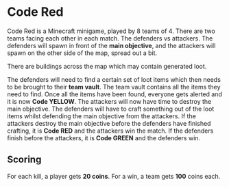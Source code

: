 # Code Red

Code Red is a Minecraft minigame, played by 8 teams of 4.
There are two teams facing each other in each match. The defenders vs attackers.
The defenders will spawn in front of the **main objective**, and the attackers
will spawn on the other side of the map, spread out a bit.

There are buildings across the map which may contain generated loot.

The defenders will need to find a certain set of loot items which then needs
to be brought to their **team vault**. The team vault contains all the items
they need to find. Once all the items have been found, everyone gets alerted
and it is now **Code YELLOW**. The attackers will now have time to destroy
the main objective. The defenders will have to craft something out of the
loot items whilst defending the main objective from the attackers. If the
attackers destroy the main objective before the defenders have finished
crafting, it is **Code RED** and the attackers win the match. If the defenders
finish before the attackers, it is **Code GREEN** and the defenders win.

## Scoring
For each kill, a player gets **20 coins**.
For a win, a team gets **100** coins each.